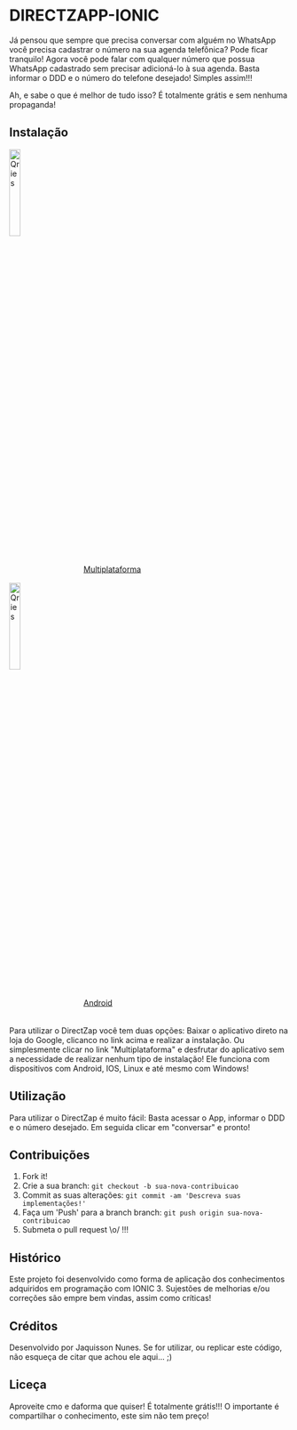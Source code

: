 # DIRECTZAPP-IONIC

Já pensou que sempre que precisa conversar com alguém no WhatsApp você precisa cadastrar o número na sua agenda telefônica?
Pode ficar tranquilo! Agora você pode falar com qualquer número que possua WhatsApp cadastrado sem precisar adicioná-lo à sua agenda.
Basta informar o DDD e o número do telefone desejado! Simples assim!!!

Ah, e sabe o que é melhor de tudo isso? É totalmente grátis e sem nenhuma propaganda!

## Instalação

<div align="center" style="position:relative; text-align:left; color: white;">
<a href="https://directzapp.firebaseapp.com/">
   <img alt="Qries" src="https://i.ibb.co/y8GqN4G/multichat.png" width=20%">
</a>  
  <div style="position: absolute; left: 50%; bottom: 8px; right: 16px; transform: translate(-50%, -50%);"> <a href="https://play.google.com/store/apps/details?id=br.com.jaquisson.directzapp">Multiplataforma</a> </div>
</div>


<div align="center" style="position:relative; text-align:left; color: white;">
  <a href="https://play.google.com/store/apps/details?id=br.com.jaquisson.directzapp">
   <img alt="Qries" src="https://i.ibb.co/hmw07ZF/androidchat.png" width=20%">
</a>
  
  <div style="position: absolute; left: 50%; bottom: 8px; right: 16px; transform: translate(-50%, -50%);"> <a href="https://play.google.com/store/apps/details?id=br.com.jaquisson.directzapp">Android</a> </div>
</div>
</br>
Para utilizar o DirectZap você tem duas opções:
Baixar o aplicativo direto na loja do Google, clicanco no link acima e realizar a instalação.
Ou simplesmente clicar no link "Multiplataforma" e desfrutar do aplicativo sem a necessidade de realizar nenhum tipo de instalação! Ele funciona com dispositivos com Android, IOS, Linux e até mesmo com Windows!


## Utilização

Para utilizar o DirectZap é muito fácil:
Basta acessar o App, informar o DDD e o número desejado. Em seguida clicar em "conversar" e pronto!

## Contribuições

1. Fork it!
2. Crie a sua branch: `git checkout -b sua-nova-contribuicao`
3. Commit as suas alterações: `git commit -am 'Descreva suas implementações!'`
4. Faça um 'Push' para a branch branch: `git push origin sua-nova-contribuicao`
5. Submeta o pull request \o/ !!!

## Histórico

Este projeto foi desenvolvido como forma de aplicação dos conhecimentos adquiridos em programação com IONIC 3.
Sujestões de melhorias e/ou correções são empre bem vindas, assim como críticas!

## Créditos
Desenvolvido por Jaquisson Nunes.
Se for utilizar, ou replicar este código, não esqueça de citar que achou ele aqui... ;)

## Liceça
Aproveite cmo e daforma que quiser! É totalmente grátis!!!
O importante é compartilhar o conhecimento, este sim não tem preço!
